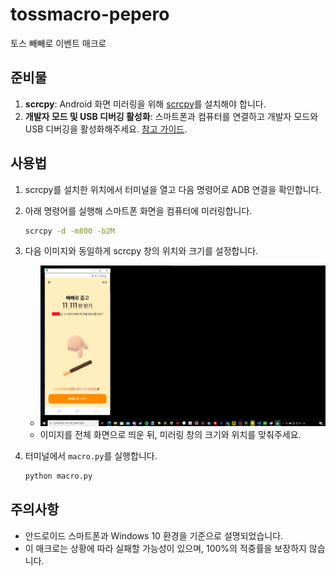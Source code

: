 # tossmacro-pepero

토스 빼빼로 이벤트 매크로

## 준비물

1. **scrcpy**: Android 화면 미러링을 위해 [scrcpy](https://github.com/Genymobile/scrcpy)를 설치해야 합니다.
2. **개발자 모드 및 USB 디버깅 활성화**: 스마트폰과 컴퓨터를 연결하고 개발자 모드와 USB 디버깅을 활성화해주세요. [참고 가이드](https://m.blog.naver.com/dsmobile3550/221299587135).

## 사용법

1. scrcpy를 설치한 위치에서 터미널을 열고 다음 명령어로 ADB 연결을 확인합니다.

2. 아래 명령어를 실행해 스마트폰 화면을 컴퓨터에 미러링합니다.
     ```bash
     scrcpy -d -m800 -b2M
     ```

3. 다음 이미지와 동일하게 scrcpy 창의 위치와 크기를 설정합니다. 
   - ![screenshot](./scrs.png)
   - 이미지를 전체 화면으로 띄운 뒤, 미러링 창의 크기와 위치를 맞춰주세요.

4. 터미널에서 `macro.py`를 실행합니다.
     ```bash
     python macro.py
     ```

## 주의사항

* 안드로이드 스마트폰과 Windows 10 환경을 기준으로 설명되었습니다.
* 이 매크로는 상황에 따라 실패할 가능성이 있으며, 100%의 적중률을 보장하지 않습니다.